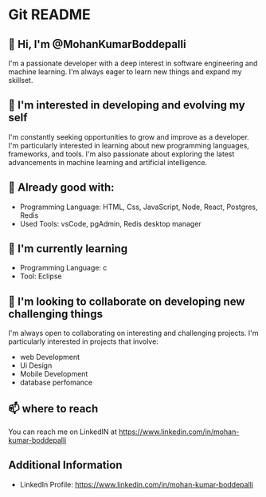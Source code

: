 # Git README

## 👋 Hi, I'm @MohanKumarBoddepalli

I'm a passionate developer with a deep interest in software engineering and machine learning. I'm always eager to learn new things and expand my skillset.

## 👀 I'm interested in developing and evolving my self

I'm constantly seeking opportunities to grow and improve as a developer. I'm particularly interested in learning about new programming languages, frameworks, and tools. I'm also passionate about exploring the latest advancements in machine learning and artificial intelligence.

## 🌱 Already good with:

*  Programming Language: HTML, Css, JavaScript, Node, React, Postgres, Redis
*  Used Tools: vsCode, pgAdmin, Redis desktop manager

## 🌱 I'm currently learning

* Programming Language: c
* Tool: Eclipse

## 💞️ I'm looking to collaborate on developing new challenging things 

I'm always open to collaborating on interesting and challenging projects. I'm particularly interested in projects that involve:

* web Development
* Ui Design
* Mobile Development
* database perfomance

## 📫 where to reach

You can reach me on LinkedIN at https://www.linkedin.com/in/mohan-kumar-boddepalli

## Additional Information

* LinkedIn Profile: https://www.linkedin.com/in/mohan-kumar-boddepalli
